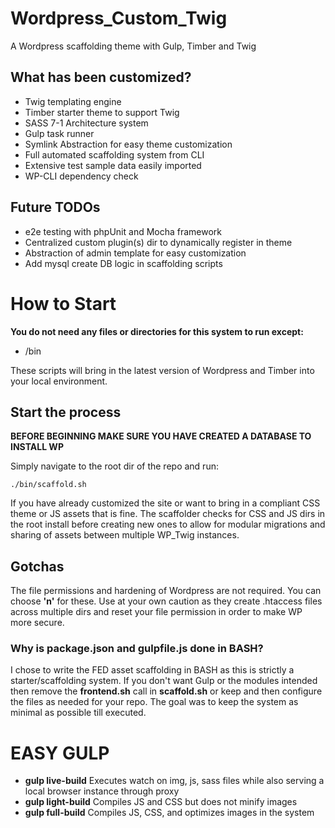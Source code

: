 # Wordpress_Custom_Twig
A Wordpress scaffolding theme with Gulp, Timber and Twig


## What has been customized?

 * Twig templating engine
 * Timber starter theme to support Twig
 * SASS 7-1 Architecture system
 * Gulp task runner
 * Symlink Abstraction for easy theme customization
 * Full automated scaffolding system from CLI
 * Extensive test sample data easily imported
 * WP-CLI dependency check
 
## Future TODOs

 * e2e testing with phpUnit and Mocha framework
 * Centralized custom plugin(s) dir to dynamically register in theme
 * Abstraction of admin template for easy customization
 * Add mysql create DB logic in scaffolding scripts
 
 # How to Start
 
 __You do not need any files or directories for this system to run except:__
  
  * /bin

These scripts will bring in the latest version of Wordpress and Timber into your local environment.

## Start the process

__BEFORE BEGINNING MAKE SURE YOU HAVE CREATED A DATABASE TO INSTALL WP__

Simply navigate to the root dir of the repo and run:
```
./bin/scaffold.sh
```

If you have already customized the site or want to bring in a compliant CSS theme or JS assets that is fine. The scaffolder checks for CSS and JS dirs in the root install before creating new ones to allow for modular migrations and sharing of assets between multiple WP_Twig instances.

## Gotchas

The file permissions and hardening of Wordpress are not required. You can choose __'n'__ for these. Use at your own caution as they create .htaccess files across multiple dirs and reset your file permission in order to make WP more secure.

### Why is package.json and gulpfile.js done in BASH?

I chose to write the FED asset scaffolding in BASH as this is strictly a starter/scaffolding system. If you don't want Gulp or the modules intended then remove the __frontend.sh__ call in __scaffold.sh__ or keep and then configure the files as needed for your repo. The goal was to keep the system as minimal as possible till executed.

# EASY GULP 

 * __gulp live-build__ Executes watch on img, js, sass files while also serving a local browser instance through proxy
 * __gulp light-build__ Compiles JS and CSS but does not minify images
 * __gulp full-build__ Compiles JS, CSS, and optimizes images in the system